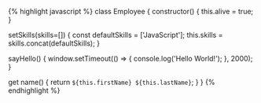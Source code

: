 {% highlight javascript %}
class Employee {
constructor() {
this.alive = true;
}

setSkills(skills=[]) {
const defaultSkills = ['JavaScript'];
this.skills = skills.concat(defaultSkills);
}

sayHello() {
window.setTimeout(() => {
console.log('Hello World!');
}, 2000);
}

get name() {
return `${this.firstName} ${this.lastName}`;
}
}
{% endhighlight %}

